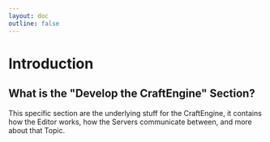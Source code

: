 ```yaml
---
layout: doc
outline: false
---
```


# Introduction

## What is the "Develop the CraftEngine" Section?

This specific section are the underlying stuff for the CraftEngine, it contains how the Editor works, how the Servers communicate between, and more about that Topic.
